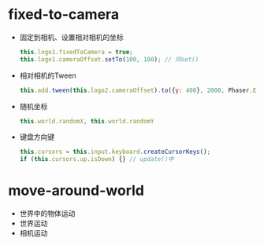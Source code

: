 # fixed-to-camera
  - 固定到相机、设置相对相机的坐标
    ```js
    this.logo1.fixedToCamera = true;
    this.logo1.cameraOffset.setTo(100, 100); // 同set()

    ```
  - 相对相机的Tween
    ```js
    this.add.tween(this.logo2.cameraOffset).to({y: 400}, 2000, Phaser.Easing.Back.InOut, true, 0, 2000, true);

    ```
  - 随机坐标
    ```js
    this.world.randomX, this.world.randomY

    ```
  - 键盘方向键
    ```js
    this.cursors = this.input.keyboard.createCursorKeys();
    if (this.cursors.up.isDown) {} // update()中

    ```
# move-around-world
  - 世界中的物体运动
  - 世界运动
  - 相机运动

